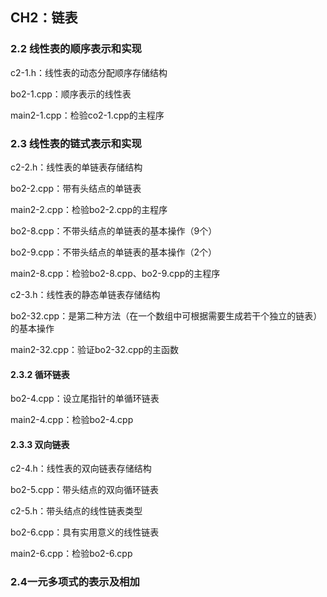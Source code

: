 ## CH2：链表

### 2.2 线性表的顺序表示和实现

c2-1.h：线性表的动态分配顺序存储结构

bo2-1.cpp：顺序表示的线性表

main2-1.cpp：检验co2-1.cpp的主程序

### 2.3 线性表的链式表示和实现

c2-2.h：线性表的单链表存储结构

bo2-2.cpp：带有头结点的单链表

main2-2.cpp：检验bo2-2.cpp的主程序

bo2-8.cpp：不带头结点的单链表的基本操作（9个）

bo2-9.cpp：不带头结点的单链表的基本操作（2个）

main2-8.cpp：检验bo2-8.cpp、bo2-9.cpp的主程序



c2-3.h：线性表的静态单链表存储结构

bo2-32.cpp：是第二种方法（在一个数组中可根据需要生成若干个独立的链表）的基本操作

main2-32.cpp：验证bo2-32.cpp的主函数

#### 2.3.2 循环链表

bo2-4.cpp：设立尾指针的单循环链表

main2-4.cpp：检验bo2-4.cpp

#### 2.3.3 双向链表

c2-4.h：线性表的双向链表存储结构

bo2-5.cpp：带头结点的双向循环链表

c2-5.h：带头结点的线性链表类型

bo2-6.cpp：具有实用意义的线性链表

main2-6.cpp：检验bo2-6.cpp

### 2.4一元多项式的表示及相加
